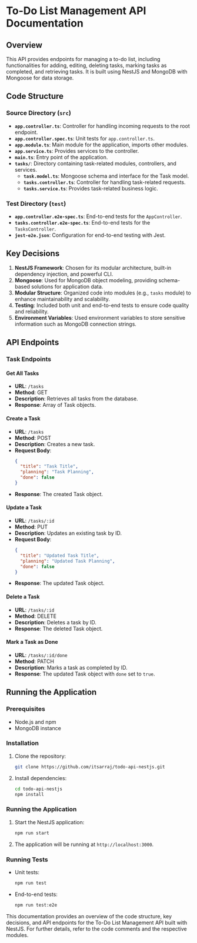 # To-Do List Management API Documentation

## Overview

This API provides endpoints for managing a to-do list, including functionalities for adding, editing, deleting tasks, marking tasks as completed, and retrieving tasks. It is built using NestJS and MongoDB with Mongoose for data storage.

## Code Structure

### Source Directory (`src`)

- **`app.controller.ts`**: Controller for handling incoming requests to the root endpoint.
- **`app.controller.spec.ts`**: Unit tests for `app.controller.ts`.
- **`app.module.ts`**: Main module for the application, imports other modules.
- **`app.service.ts`**: Provides services to the controller.
- **`main.ts`**: Entry point of the application.
- **`tasks/`**: Directory containing task-related modules, controllers, and services.
  - **`task.model.ts`**: Mongoose schema and interface for the Task model.
  - **`tasks.controller.ts`**: Controller for handling task-related requests.
  - **`tasks.service.ts`**: Provides task-related business logic.

### Test Directory (`test`)

- **`app.controller.e2e-spec.ts`**: End-to-end tests for the `AppController`.
- **`tasks.controller.e2e-spec.ts`**: End-to-end tests for the `TasksController`.
- **`jest-e2e.json`**: Configuration for end-to-end testing with Jest.

## Key Decisions

1. **NestJS Framework**: Chosen for its modular architecture, built-in dependency injection, and powerful CLI.
2. **Mongoose**: Used for MongoDB object modeling, providing schema-based solutions for application data.
3. **Modular Structure**: Organized code into modules (e.g., `tasks` module) to enhance maintainability and scalability.
4. **Testing**: Included both unit and end-to-end tests to ensure code quality and reliability.
5. **Environment Variables**: Used environment variables to store sensitive information such as MongoDB connection strings.

## API Endpoints

### Task Endpoints

#### Get All Tasks

- **URL**: `/tasks`
- **Method**: GET
- **Description**: Retrieves all tasks from the database.
- **Response**: Array of Task objects.

#### Create a Task

- **URL**: `/tasks`
- **Method**: POST
- **Description**: Creates a new task.
- **Request Body**:
  ```json
  {
    "title": "Task Title",
    "planning": "Task Planning",
    "done": false
  }
  ```
- **Response**: The created Task object.

#### Update a Task

- **URL**: `/tasks/:id`
- **Method**: PUT
- **Description**: Updates an existing task by ID.
- **Request Body**:
  ```json
  {
    "title": "Updated Task Title",
    "planning": "Updated Task Planning",
    "done": false
  }
  ```
- **Response**: The updated Task object.

#### Delete a Task

- **URL**: `/tasks/:id`
- **Method**: DELETE
- **Description**: Deletes a task by ID.
- **Response**: The deleted Task object.

#### Mark a Task as Done

- **URL**: `/tasks/:id/done`
- **Method**: PATCH
- **Description**: Marks a task as completed by ID.
- **Response**: The updated Task object with `done` set to `true`.

## Running the Application

### Prerequisites

- Node.js and npm
- MongoDB instance

### Installation

1. Clone the repository:
   ```bash
   git clone https://github.com/itsarraj/todo-api-nestjs.git
   ```
2. Install dependencies:
   ```bash
   cd todo-api-nestjs
   npm install
   ```

### Running the Application

1. Start the NestJS application:
   ```bash
   npm run start
   ```
2. The application will be running at `http://localhost:3000`.

### Running Tests

- Unit tests:
  ```bash
  npm run test
  ```
- End-to-end tests:
  ```bash
  npm run test:e2e
  ```

This documentation provides an overview of the code structure, key decisions, and API endpoints for the To-Do List Management API built with NestJS. For further details, refer to the code comments and the respective modules.
